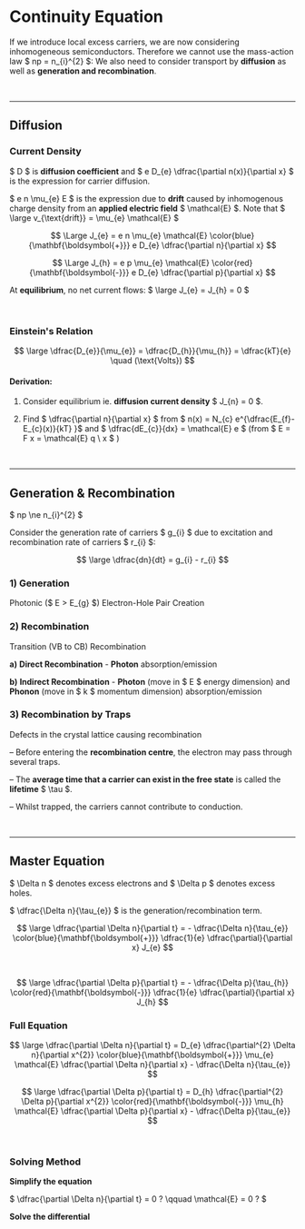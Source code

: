 # Continuity Equation

If we introduce local excess carriers, we are now considering inhomogeneous semiconductors.
Therefore we cannot use the mass-action law $ np = n_{i}^{2} $:
We also need to consider transport by **diffusion** as well as **generation and recombination**.

</br><hr>

## Diffusion

### Current Density
$ D $ is **diffusion coefficient** and $ e D_{e} \dfrac{\partial n(x)}{\partial x} $ is the expression for carrier diffusion.

$ e n \mu_{e} E $ is the expression due to **drift** caused by inhomogenous charge density from an **applied electric field** $ \mathcal{E} $. Note that $ \large v_{\text{drift}} = \mu_{e} \mathcal{E} $ 
 
$$ \Large J_{e} = e n \mu_{e} \mathcal{E} \color{blue}{\mathbf{\boldsymbol{+}}} e D_{e} \dfrac{\partial n}{\partial x} $$

$$ \Large J_{h} = e p \mu_{e} \mathcal{E} \color{red}{\mathbf{\boldsymbol{-}}}  e D_{e} \dfrac{\partial p}{\partial x} $$

At **equilibrium**, no net current flows:
$ \large J_{e} = J_{h} = 0 $




</br>

### Einstein's Relation

$$ \large \dfrac{D_{e}}{\mu_{e}} = \dfrac{D_{h}}{\mu_{h}} = \dfrac{kT}{e} \quad (\text{Volts}) $$

#### Derivation:

1) Consider equilibrium ie. **diffusion current density** $ J_{n} = 0 $.

2) Find $ \dfrac{\partial n}{\partial x} $ from $ n(x) = N_{c} e^{\dfrac{E_{f}-E_{c}(x)}{kT} }$  and $ \dfrac{dE_{c}}{dx} = \mathcal{E} e $ (from $ E = F x = \mathcal{E} q \ x $ )




</br><hr>

## Generation & Recombination

$ np \ne n_{i}^{2} $
 
Consider the generation rate of carriers $ g_{i} $ due to excitation and recombination rate of carriers $ r_{i} $:

$$ \large \dfrac{dn}{dt} = g_{i} - r_{i} $$

### 1) Generation 
Photonic ($ E > E_{g} $) Electron-Hole Pair Creation 

### 2) Recombination
Transition (VB to CB) Recombination

__a)__ **Direct Recombination** - **Photon** absorption/emission

__b)__ **Indirect Recombination** - **Photon** (move in $ E $ energy dimension) and **Phonon** (move in $ k $ momentum dimension) absorption/emission

### 3) Recombination by Traps

Defects in the crystal lattice causing recombination

– Before entering the **recombination centre**, the electron may pass through several traps.

– The **average time that a carrier can exist in the free state** is called the **lifetime** $ \tau $.

– Whilst trapped, the carriers cannot contribute to conduction.

</br><hr>

## Master Equation

$ \Delta n $ denotes excess electrons and $ \Delta p $ denotes excess holes.

$ \dfrac{\Delta n}{\tau_{e}} $ is the generation/recombination term.

$$ \large \dfrac{\partial \Delta n}{\partial t} = - \dfrac{\Delta n}{\tau_{e}} \color{blue}{\mathbf{\boldsymbol{+}}} \dfrac{1}{e} \dfrac{\partial}{\partial x} J_{e} $$

</br>

$$ \large \dfrac{\partial \Delta p}{\partial t} = - \dfrac{\Delta p}{\tau_{h}} \color{red}{\mathbf{\boldsymbol{-}}} \dfrac{1}{e} \dfrac{\partial}{\partial x} J_{h} $$


### Full Equation

$$ \large \dfrac{\partial \Delta n}{\partial t} = D_{e} \dfrac{\partial^{2} \Delta n}{\partial x^{2}} \color{blue}{\mathbf{\boldsymbol{+}}} \mu_{e} \mathcal{E}  \dfrac{\partial \Delta n}{\partial x} - \dfrac{\Delta n}{\tau_{e}} $$

$$ \large \dfrac{\partial \Delta p}{\partial t} = D_{h} \dfrac{\partial^{2} \Delta p}{\partial x^{2}} \color{red}{\mathbf{\boldsymbol{-}}} \mu_{h} \mathcal{E}  \dfrac{\partial \Delta p}{\partial x} - \dfrac{\Delta p}{\tau_{e}} $$


</br>

### Solving Method

**Simplify the equation**

$ \dfrac{\partial \Delta n}{\partial t} = 0 ? \qquad \mathcal{E} = 0 ? $ 

**Solve the differential**


